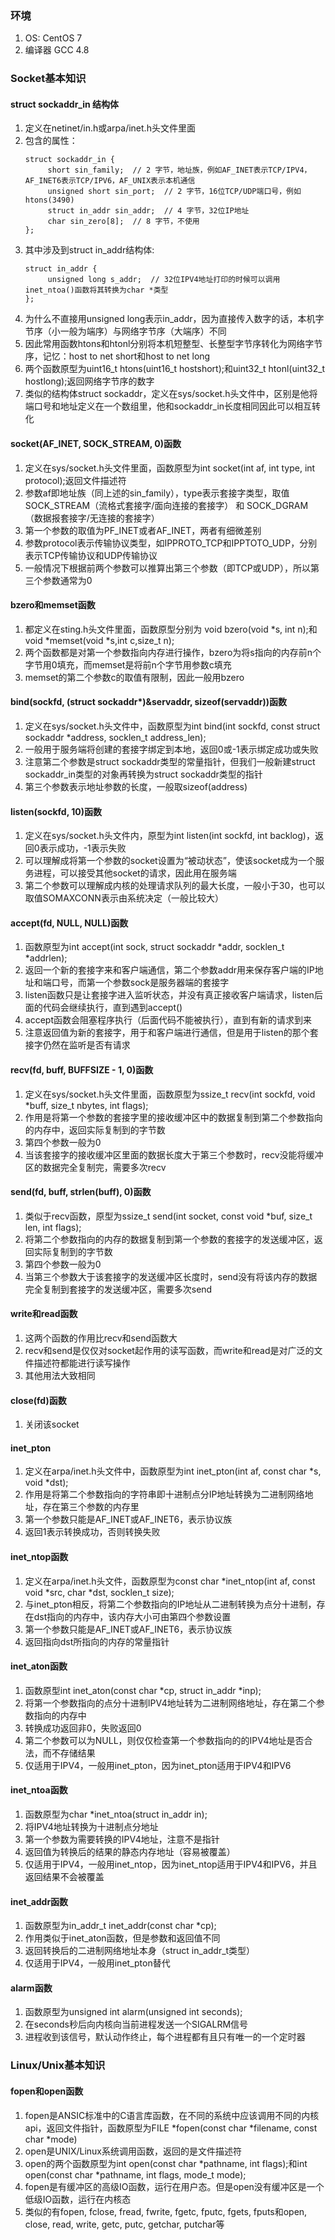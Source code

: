 ### 环境

1. OS: CentOS 7
2. 编译器 GCC 4.8 

### Socket基本知识
#### struct sockaddr_in 结构体
1. 定义在netinet/in.h或arpa/inet.h头文件里面
2. 包含的属性：
     ```
     struct sockaddr_in {
          short sin_family;  // 2 字节，地址族，例如AF_INET表示TCP/IPV4，AF_INET6表示TCP/IPV6，AF_UNIX表示本机通信
          unsigned short sin_port;  // 2 字节，16位TCP/UDP端口号，例如htons(3490)
          struct in_addr sin_addr;  // 4 字节，32位IP地址
          char sin_zero[8];  // 8 字节，不使用
     };
     ```
3. 其中涉及到struct in_addr结构体:
     ```
     struct in_addr {
          unsigned long s_addr;  // 32位IPV4地址打印的时候可以调用inet_ntoa()函数将其转换为char *类型
     };
     ```
 4. 为什么不直接用unsigned long表示in_addr，因为直接传入数字的话，本机字节序（小一般为端序）与网络字节序（大端序）不同
 5. 因此常用函数htons和htonl分别将本机短整型、长整型字节序转化为网络字节序，记忆：host to net short和host to net long
 6. 两个函数原型为uint16_t htons(uint16_t hostshort);和uint32_t htonl(uint32_t hostlong);返回网络字节序的数字
 7. 类似的结构体struct sockaddr，定义在sys/socket.h头文件中，区别是他将端口号和地址定义在一个数组里，他和sockaddr_in长度相同因此可以相互转化
#### socket(AF_INET, SOCK_STREAM, 0)函数
1. 定义在sys/socket.h头文件里面，函数原型为int socket(int af, int type, int protocol);返回文件描述符
2. 参数af即地址族（同上述的sin_family），type表示套接字类型，取值SOCK_STREAM（流格式套接字/面向连接的套接字） 和 SOCK_DGRAM（数据报套接字/无连接的套接字）
3. 第一个参数的取值为PF_INET或者AF_INET，两者有细微差别
4. 参数protocol表示传输协议类型，如IPPROTO_TCP和IPPTOTO_UDP，分别表示TCP传输协议和UDP传输协议
5. 一般情况下根据前两个参数可以推算出第三个参数（即TCP或UDP），所以第三个参数通常为0
#### bzero和memset函数
1. 都定义在sting.h头文件里面，函数原型分别为 void bzero(void \*s, int n);和void \*memset(void \*s,int c,size_t n);
2. 两个函数都是对第一个参数指向内存进行操作，bzero为将s指向的内存前n个字节用0填充，而memset是将前n个字节用参数c填充
3. memset的第二个参数c的取值有限制，因此一般用bzero
#### bind(sockfd, (struct sockaddr*)&servaddr, sizeof(servaddr))函数
1. 定义在sys/socket.h头文件中，函数原型为int bind(int sockfd, const struct sockaddr \*address, socklen_t address_len);
2. 一般用于服务端将创建的套接字绑定到本地，返回0或-1表示绑定成功或失败
3. 注意第二个参数是struct sockaddr类型的常量指针，但我们一般新建struct sockaddr_in类型的对象再转换为struct sockaddr类型的指针
4. 第三个参数表示地址参数的长度，一般取sizeof(address)
#### listen(sockfd, 10)函数
1. 定义在sys/socket.h头文件内，原型为int listen(int sockfd, int backlog)，返回0表示成功，-1表示失败
2. 可以理解成将第一个参数的socket设置为“被动状态”，使该socket成为一个服务进程，可以接受其他socket的请求，因此用在服务端
3. 第二个参数可以理解成内核的处理请求队列的最大长度，一般小于30，也可以取值SOMAXCONN表示由系统决定（一般比较大）
#### accept(fd, NULL, NULL)函数
1. 函数原型为int accept(int sock, struct sockaddr \*addr, socklen_t \*addrlen);
2. 返回一个新的套接字来和客户端通信，第二个参数addr用来保存客户端的IP地址和端口号，而第一个参数sock是服务器端的套接字
3. listen函数只是让套接字进入监听状态，并没有真正接收客户端请求，listen后面的代码会继续执行，直到遇到accept()
4. accept函数会阻塞程序执行（后面代码不能被执行），直到有新的请求到来
5. 注意返回值为新的套接字，用于和客户端进行通信，但是用于listen的那个套接字仍然在监听是否有请求
#### recv(fd, buff, BUFFSIZE - 1, 0)函数
1. 定义在sys/socket.h头文件里面，函数原型为ssize_t recv(int sockfd, void \*buff, size_t nbytes, int flags);
2. 作用是将第一个参数的套接字里的接收缓冲区中的数据复制到第二个参数指向的内存中，返回实际复制到的字节数
3. 第四个参数一般为0
4. 当该套接字的接收缓冲区里面的数据长度大于第三个参数时，recv没能将缓冲区的数据完全复制完，需要多次recv
#### send(fd, buff, strlen(buff), 0)函数
1. 类似于recv函数，原型为ssize_t send(int socket, const void \*buf, size_t len, int flags);
2. 将第二个参数指向的内存的数据复制到第一个参数的套接字的发送缓冲区，返回实际复制到的字节数
3. 第四个参数一般为0
4. 当第三个参数大于该套接字的发送缓冲区长度时，send没有将该内存的数据完全复制到套接字的发送缓冲区，需要多次send
#### write和read函数
1. 这两个函数的作用比recv和send函数大
2. recv和send是仅仅对socket起作用的读写函数，而write和read是对广泛的文件描述符都能进行读写操作
3. 其他用法大致相同
#### close(fd)函数
1. 关闭该socket
#### inet_pton
1. 定义在arpa/inet.h头文件中，函数原型为int inet_pton(int af, const char \*s, void \*dst);
2. 作用是将第二个参数指向的字符串即十进制点分IP地址转换为二进制网络地址，存在第三个参数的内存里
3. 第一个参数只能是AF_INET或AF_INET6，表示协议族
4. 返回1表示转换成功，否则转换失败
#### inet_ntop函数
1. 定义在arpa/inet.h头文件，函数原型为const char \*inet_ntop(int af, const void \*src, char \*dst, socklen_t size);
2. 与inet_pton相反，将第二个参数指向的IP地址从二进制转换为点分十进制，存在dst指向的内存中，该内存大小可由第四个参数设置
3. 第一个参数只能是AF_INET或AF_INET6，表示协议族
4. 返回指向dst所指向的内存的常量指针

#### inet_aton函数
1. 函数原型int inet_aton(const char \*cp, struct in_addr \*inp);
2. 将第一个参数指向的点分十进制IPV4地址转为二进制网络地址，存在第二个参数指向的内存中
3. 转换成功返回非0，失败返回0
4. 第二个参数可以为NULL，则仅仅检查第一个参数指向的的IPV4地址是否合法，而不存储结果
5. 仅适用于IPV4，一般用inet_pton，因为inet_pton适用于IPV4和IPV6

#### inet_ntoa函数
1. 函数原型为char \*inet_ntoa(struct in_addr in);
2. 将IPV4地址转换为十进制点分地址
3. 第一个参数为需要转换的IPV4地址，注意不是指针
4. 返回值为转换后的结果的静态内存地址（容易被覆盖）
5. 仅适用于IPV4，一般用inet_ntop，因为inet_ntop适用于IPV4和IPV6，并且返回结果不会被覆盖

#### inet_addr函数
1. 函数原型为in_addr_t inet_addr(const char \*cp);
2. 作用类似于inet_aton函数，但是参数和返回值不同
3. 返回转换后的二进制网络地址本身（struct in_addr_t类型）
4. 仅适用于IPV4，一般用inet_pton替代
#### alarm函数
1. 函数原型为unsigned int alarm(unsigned int seconds);
2. 在seconds秒后向内核向当前进程发送一个SIGALRM信号
3. 进程收到该信号，默认动作终止，每个进程都有且只有唯一的一个定时器

### Linux/Unix基本知识
#### fopen和open函数
1. fopen是ANSIC标准中的C语言库函数，在不同的系统中应该调用不同的内核api，返回文件指针，函数原型为FILE \*fopen(const char \*filename, const char \*mode)
2. open是UNIX/Linux系统调用函数，返回的是文件描述符
3. open的两个函数原型为int open(const char \*pathname, int flags);和int open(const char \*pathname, int flags, mode_t mode);
4. fopen是有缓冲区的高级IO函数，运行在用户态。但是open没有缓冲区是一个低级IO函数，运行在内核态
5. 类似的有fopen, fclose, fread, fwrite, fgetc, fputc, fgets, fputs和open, close, read, write, getc, putc, getchar, putchar等
#### 

